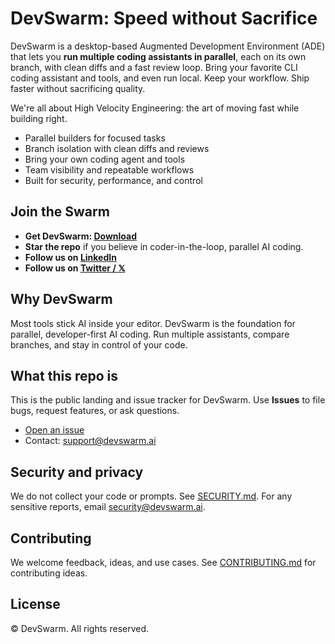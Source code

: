 # DevSwarm: Speed without Sacrifice

DevSwarm is a desktop-based Augmented Development Environment (ADE) that lets you **run multiple coding assistants in parallel**, each on its own branch, with clean diffs and a fast review loop. Bring your favorite CLI coding assistant and tools, and even run local. Keep your workflow. Ship faster without sacrificing quality.

We're all about High Velocity Engineering: the art of moving fast while building right.

- Parallel builders for focused tasks
- Branch isolation with clean diffs and reviews
- Bring your own coding agent and tools
- Team visibility and repeatable workflows
- Built for security, performance, and control

## Join the Swarm
- **Get DevSwarm: [Download](https://devswarm.ai/download)**
- **Star the repo** if you believe in coder-in-the-loop, parallel AI coding.
- **Follow us on [LinkedIn](https://www.linkedin.com/company/devswarm/)**
- **Follow us on [Twitter / 𝕏](https://x.com/devswarm_ai)**

## Why DevSwarm
Most tools stick AI inside your editor. DevSwarm is the foundation for parallel, developer-first AI coding. Run multiple assistants, compare branches, and stay in control of your code.

## What this repo is
This is the public landing and issue tracker for DevSwarm. Use **Issues** to file bugs, request features, or ask questions.

- [Open an issue](../../issues/new/choose)
- Contact: support@devswarm.ai

## Security and privacy
We do not collect your code or prompts. See [SECURITY.md](./SECURITY.md). For any sensitive reports, email security@devswarm.ai.

## Contributing
We welcome feedback, ideas, and use cases. See [CONTRIBUTING.md](./CONTRIBUTING.md) for contributing ideas.

## License
© DevSwarm. All rights reserved.